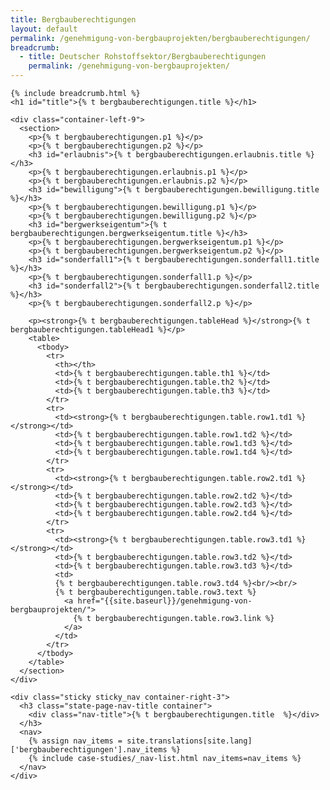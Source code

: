 ```yaml
---
title: Bergbauberechtigungen
layout: default
permalink: /genehmigung-von-bergbauprojekten/bergbauberechtigungen/
breadcrumb:
  - title: Deutscher Rohstoffsektor/Bergbauberechtigungen
    permalink: /genehmigung-von-bergbauprojekten/
---
```


<link rel="stylesheet" type="text/css" href="{{ site.baseurl_root }}/css/slick-theme.css"/>
<link rel="stylesheet" type="text/css" href="//cdn.jsdelivr.net/jquery.slick/1.6.0/slick.css"/>

<main class="container-page-wrapper layout-state-pages">
  <section class="container" style="position: relative;">

    {% include breadcrumb.html %}
    <h1 id="title">{% t bergbauberechtigungen.title %}</h1>

    <div class="container-left-9">
      <section>
        <p>{% t bergbauberechtigungen.p1 %}</p>
        <p>{% t bergbauberechtigungen.p2 %}</p>
        <h3 id="erlaubnis">{% t bergbauberechtigungen.erlaubnis.title %}</h3>
        <p>{% t bergbauberechtigungen.erlaubnis.p1 %}</p>
        <p>{% t bergbauberechtigungen.erlaubnis.p2 %}</p>
        <h3 id="bewilligung">{% t bergbauberechtigungen.bewilligung.title %}</h3>
        <p>{% t bergbauberechtigungen.bewilligung.p1 %}</p>
        <p>{% t bergbauberechtigungen.bewilligung.p2 %}</p>
        <h3 id="bergwerkseigentum">{% t bergbauberechtigungen.bergwerkseigentum.title %}</h3>
        <p>{% t bergbauberechtigungen.bergwerkseigentum.p1 %}</p>
        <p>{% t bergbauberechtigungen.bergwerkseigentum.p2 %}</p>
        <h3 id="sonderfall1">{% t bergbauberechtigungen.sonderfall1.title %}</h3>
        <p>{% t bergbauberechtigungen.sonderfall1.p %}</p>
        <h3 id="sonderfall2">{% t bergbauberechtigungen.sonderfall2.title %}</h3>
        <p>{% t bergbauberechtigungen.sonderfall2.p %}</p>

        <p><strong>{% t bergbauberechtigungen.tableHead %}</strong>{% t bergbauberechtigungen.tableHead1 %}</p>
        <table>
          <tbody>
            <tr>
              <th></th>
              <td>{% t bergbauberechtigungen.table.th1 %}</td>
              <td>{% t bergbauberechtigungen.table.th2 %}</td>
              <td>{% t bergbauberechtigungen.table.th3 %}</td>
            </tr>
            <tr>
              <td><strong>{% t bergbauberechtigungen.table.row1.td1 %}</strong></td>
              <td>{% t bergbauberechtigungen.table.row1.td2 %}</td>
              <td>{% t bergbauberechtigungen.table.row1.td3 %}</td>
              <td>{% t bergbauberechtigungen.table.row1.td4 %}</td>
            </tr>
            <tr>
              <td><strong>{% t bergbauberechtigungen.table.row2.td1 %}</strong></td>
              <td>{% t bergbauberechtigungen.table.row2.td2 %}</td>
              <td>{% t bergbauberechtigungen.table.row2.td3 %}</td>
              <td>{% t bergbauberechtigungen.table.row2.td4 %}</td>
            </tr>
            <tr>
              <td><strong>{% t bergbauberechtigungen.table.row3.td1 %}</strong></td>
              <td>{% t bergbauberechtigungen.table.row3.td2 %}</td>
              <td>{% t bergbauberechtigungen.table.row3.td3 %}</td>
              <td>
              {% t bergbauberechtigungen.table.row3.td4 %}<br/><br/>
              {% t bergbauberechtigungen.table.row3.text %}
                <a href="{{site.baseurl}}/genehmigung-von-bergbauprojekten/">
                  {% t bergbauberechtigungen.table.row3.link %}
                </a>
              </td>
            </tr>
          </tbody>
        </table>
      </section>
    </div>

    <div class="sticky sticky_nav container-right-3">
      <h3 class="state-page-nav-title container">
        <div class="nav-title">{% t bergbauberechtigungen.title  %}</div>
      </h3>
      <nav>
        {% assign nav_items = site.translations[site.lang]['bergbauberechtigungen'].nav_items %}
        {% include case-studies/_nav-list.html nav_items=nav_items %}
      </nav>
    </div>
  </section>
</main>

<script src="https://ajax.googleapis.com/ajax/libs/jquery/1.12.4/jquery.min.js"></script>
<script type="text/javascript" src="//cdn.jsdelivr.net/jquery.slick/1.6.0/slick.min.js"></script>
<script type="text/javascript" src="{{ site.baseurl_root }}/js/lib/static.min.js" charset="utf-8"></script>

<script type="text/javascript">
    $(document).ready(function(){
      $('.fakten_salze').slick({
        dots: true,
        speed: 500
      });
    });
</script>
